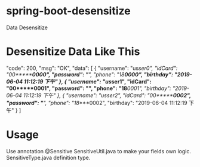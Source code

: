 # spring-boot-desensitize
Data Desensitize


# Desensitize Data Like This
 
"code": 200,
"msg": "OK",
"data": [
{
"username": "us*ser0",
"idCard": "00***********0000",
"password": "******",
"phone": "18****0000",
"birthday": "2019-06-04 11:12:19 下午"
},
{
"username": "us*ser1",
"idCard": "00***********0001",
"password": "******",
"phone": "18****0001",
"birthday": "2019-06-04 11:12:19 下午"
},
{
"username": "us*ser2",
"idCard": "00***********0002",
"password": "******",
"phone": "18****0002",
"birthday": "2019-06-04 11:12:19 下午"
}
]

# Usage
Use annotation @Sensitive
SensitiveUtil.java to make your fields own logic.
SensitiveType.java definition type.

